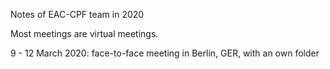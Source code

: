 Notes of EAC-CPF team in 2020

Most meetings are virtual meetings.

9 - 12 March 2020: face-to-face meeting in Berlin, GER, with an own folder
